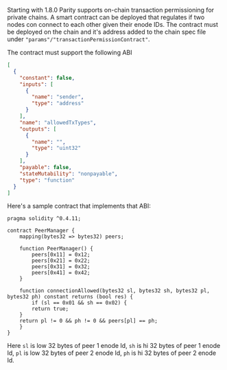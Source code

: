 Starting with 1.8.0 Parity supports on-chain transaction permissioning for private chains. A smart contract can be deployed that regulates if two nodes con connect to each other given their enode IDs.
The contract must be deployed on the chain and it's address added to the chain spec file under `"params"/"transactionPermissionContract"`.

The contract must support the following ABI
```json
[
  {
    "constant": false,
    "inputs": [
      {
        "name": "sender",
        "type": "address"
      }
    ],
    "name": "allowedTxTypes",
    "outputs": [
      {
        "name": "",
        "type": "uint32"
      }
    ],
    "payable": false,
    "stateMutability": "nonpayable",
    "type": "function"
  }
]
```
Here's a sample contract that implements that ABI:

```solidity
pragma solidity ^0.4.11;

contract PeerManager {
    mapping(bytes32 => bytes32) peers;
    
    function PeerManager() {
        peers[0x11] = 0x12;
        peers[0x21] = 0x22;
        peers[0x31] = 0x32;
        peers[0x41] = 0x42;
    }
    
    function connectionAllowed(bytes32 sl, bytes32 sh, bytes32 pl, bytes32 ph) constant returns (bool res) {
        if (sl == 0x01 && sh == 0x02) {
	    return true;
	}
	return pl != 0 && ph != 0 && peers[pl] == ph;
    }
}
```
Here `sl` is low 32 bytes of peer 1 enode Id, `sh` is hi 32 bytes of peer 1 enode Id, `pl` is low 32 bytes of peer 2 enode Id, `ph` is hi 32 bytes of peer 2 enode Id.